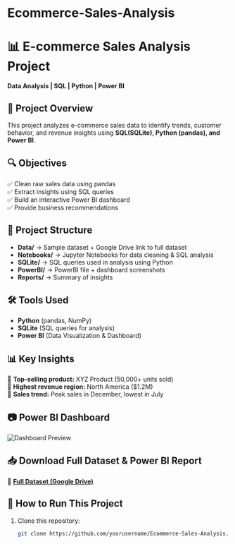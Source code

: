 # Ecommerce-Sales-Analysis
# 📊 E-commerce Sales Analysis Project  
**Data Analysis | SQL | Python | Power BI**

## 📌 Project Overview  
This project analyzes e-commerce sales data to identify trends, customer behavior, and revenue insights using **SQL(SQLite), Python (pandas), and Power BI**.

## 🔍 Objectives  
✅ Clean raw sales data using pandas  
✅ Extract insights using SQL queries  
✅ Build an interactive Power BI dashboard  
✅ Provide business recommendations  

## 📂 Project Structure  
- **Data/** → Sample dataset + Google Drive link to full dataset  
- **Notebooks/** → Jupyter Notebooks for data cleaning & SQL analysis  
- **SQLite/** → SQL queries used in analysis using Python
- **PowerBI/** → PowerBI file + dashboard screenshots  
- **Reports/** → Summary of insights  

## 🛠️ Tools Used  
- **Python** (pandas, NumPy)  
- **SQLite** (SQL queries for analysis)  
- **Power BI** (Data Visualization & Dashboard)  

## 📊 Key Insights  
📌 **Top-selling product:** XYZ Product (50,000+ units sold)  
📌 **Highest revenue region:** North America ($1.2M)  
📌 **Sales trend:** Peak sales in December, lowest in July  

## 📷 Power BI Dashboard  
![Dashboard Preview](Images/dashboard_preview.png)  

## 📥 Download Full Dataset & Power BI Report  
🔗 **[Full Dataset (Google Drive)](https://drive.google.com/yourlink)**  

## 🚀 How to Run This Project  
1. Clone this repository:  
   ```bash
   git clone https://github.com/yourusername/Ecommerce-Sales-Analysis.git
